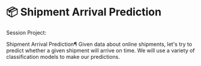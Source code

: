 # 📦 Shipment Arrival Prediction
Session Project: 

Shipment Arrival Prediction¶ Given data about online shipments, let's try to predict whether a given shipment will arrive on time.  We will use a variety of classification models to make our predictions.
